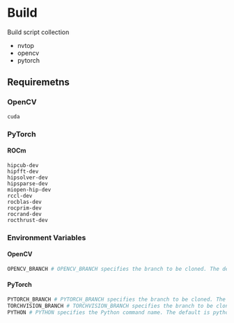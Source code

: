# Build

Build script collection

- nvtop
- opencv
- pytorch

## Requiremetns

### OpenCV

```
cuda
```

### PyTorch

#### ROCm

```
hipcub-dev
hipfft-dev
hipsolver-dev
hipsparse-dev
miopen-hip-dev
rccl-dev
rocblas-dev
rocprim-dev
rocrand-dev
rocthrust-dev
```

### Environment Variables

#### OpenCV

```bash
OPENCV_BRANCH # OPENCV_BRANCH specifies the branch to be cloned. The default is master.
```

#### PyTorch

```bash
PYTORCH_BRANCH # PYTORCH_BRANCH specifies the branch to be cloned. The default is main.
TORCHVISION_BRANCH # TORCHVISION_BRANCH specifies the branch to be cloned. The default is main.
PYTHON # PYTHON specifies the Python command name. The default is python3.
```
